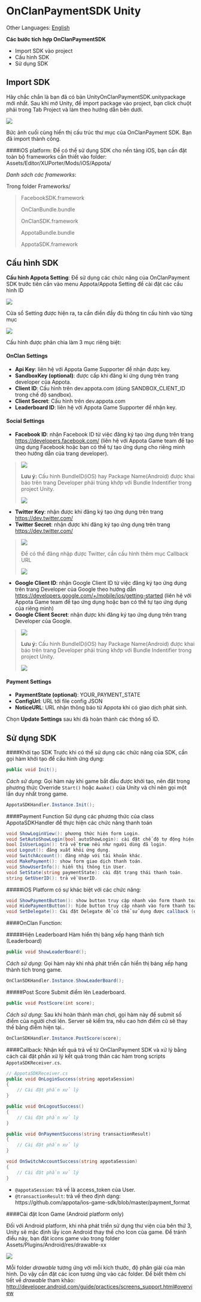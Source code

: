 OnClanPaymentSDK Unity 
=========

Other Languages: [English](README.md)

**Các bước tích hợp OnClanPaymentSDK**

  - Import SDK vào project
  - Cấu hình SDK
  - Sử dụng SDK

Import SDK
---
Hãy chắc chắn là bạn đã có bản UnityOnClanPaymentSDK.unitypackage mới nhất. Sau khi mở Unity, để import package vào project, bạn click chuột phải trong Tab Project và làm theo hướng dẫn bên dưới.

![](docs/vn/Appota_Import.png) </br>


Bức ảnh cuối cùng hiển thị cấu trúc thư mục của OnClanPayment SDK. Bạn đã import thành công.

####iOS platform: 
Để có thể sử dụng SDK cho nền tảng iOS, bạn cần đặt toàn bộ frameworks cần thiết vào folder: Assets/Editor/XUPorter/Mods/iOS/Appota/ 

*Danh sách các frameworks*:

Trong folder Frameworks/
> FacebookSDK.framework
>
> OnClanBundle.bundle
>
> OnClanSDK.framework
>
> AppotaBundle.bundle
>
> AppotaSDK.framework

Cấu hình SDK
---
**Cấu hình Appota Setting**: Để sử dụng các chức năng của OnClanPayment SDK trước tiên cần vào menu Appota/Appota Setting để cài đặt các cấu hình ID

![](docs/vn/OnClan_Config_1.png) </br>

Cửa sổ Setting được hiện ra, ta cần điền đầy đủ thông tin cấu hình vào từng mục

![](docs/vn/OnCaln_Config_2.png) </br>

Cấu hình được phân chia làm 3 mục riêng biệt:

#### OnClan Settings

- **Api Key**: liên hệ với Appota Game Supporter để nhận được key.
- **SandboxKey (optional)**: được cấp khi đăng kí ứng dụng trên trang developer của Appota.
- **Client ID**: Cấu hình trên dev.appota.com (dùng SANDBOX_CLIENT_ID trong chế độ sandbox).
- **Client Secret**: Cấu hình trên dev.appota.com
- **Leaderboard ID**: liên hệ với Appota Game Supporter để nhận key.

#### Social Settings
- **Facebook ID**: nhận Facebook ID từ việc đăng ký tạo ứng dụng trên trang https://developers.facebook.com/ (liên hệ với Appota Game team để tạo ứng dụng Facebook hoặc bạn có thể tự tạo ứng dụng cho riêng mình theo hướng dẫn của trang developer). 

> ![](docs/vn/OnClan_Facebook_AppID.png) </br>
>
> **Lưu ý:** Cấu hình BundleID(iOS) hay Package Name(Android) được khai báo trên trang Developer phải trùng khớp với Bundle Indentifier trong project Unity.
>
> ![](docs/vn/OnClan_Facebook_Compare_Bundle.png) </br>

- **Twitter Key**: nhận được khi đăng ký tạo ứng dụng trên trang https://dev.twitter.com/
- **Twitter Secret**: nhận được khi đăng ký tạo ứng dụng trên trang https://dev.twitter.com/

> ![](docs/vn/OnClan_Twitter_Key.png) </br>
> 
> Để có thể đăng nhập được Twitter, cần cấu hình thêm mục Callback URL
>
> ![](docs/vn/OnClan_Twitter_Detail.png) </br>

- **Google Client ID**: nhận Google Client ID từ việc đăng ký tạo ứng dụng trên trang Developer của Google theo hướng dẫn https://developers.google.com/+/mobile/ios/getting-started (liên hệ với Appota Game team để tạo ứng dụng hoặc bạn có thể tự tạo ứng dụng của riêng mình) 
- **Google Client Secret**: nhận được khi đăng ký tạo ứng dụng trên trang Developer của Google.

> ![](docs/vn/OnClan_Google_Client_Id.png) </br>
>
> **Lưu ý:** Cấu hình BundleID(iOS) hay Package Name(Android) được khai báo trên trang Developer phải trùng khớp với Bundle Indentifier trong project Unity.
>
> ![](docs/vn/OnClan_Google_Compare_Bundle.png) </br>

#### Payment Settings

- **PaymentState (optional)**: YOUR_PAYMENT_STATE
- **ConfigUrl**: URL tới file config JSON
- **NoticeURL**: URL nhận thông báo từ Appota khi có giao dịch phát sinh.

Chọn **Update Settings** sau khi đã hoàn thành các thông số ID.

Sử dụng SDK
---

####Khởi tạo SDK
Trước khi có thể sử dụng các chức năng của SDK, cần gọi hàm khởi tạo để cấu hình ứng dụng:

```c#
public void Init();
```
*Cách sử dụng*: Gọi hàm này khi game bắt đầu được khởi tạo, nên đặt trong phương thức Override `Start()` hoặc `Awake()` của Unity và chỉ nên gọi một lần duy nhất trong game.
```c#
AppotaSDKHandler.Instance.Init();
```
####Payment Function
Sử dụng các phương thức của class AppotaSDKHandler để thực hiện các chức năng thanh toán
```c#
void ShowLoginView(): phương thức hiện form Login.
void SetAutoShowLogin(bool autoShowLogin): cài đặt chế độ tự động hiện form Login.
bool IsUserLogin(): trả về true nếu như người dùng đã login.
void Logout(): đăng xuất khỏi ứng dụng.
void SwitchAccount(): đăng nhập với tài khoản khác.
void MakePayment(): show form giao dịch thanh toán.
void ShowUserInfo(): hiển thị thông tin User.
void SetState(string paymentState): cài đặt trạng thái thanh toán.
string GetUserID(): trả về UserID.
```
#####iOS Platform có sự khác biệt với các chức năng:
```c#
void ShowPaymentButton(): show button truy cập nhanh vào form thanh toán.
void HidePaymentButton(): hide button truy cập nhanh vào form thanh toán.
void SetDelegate(): Cài đặt Delegate để có thể sử dụng được callback (đã được cài đặt mặc định trong Init(), nếu như không cần thiết, developer có thể comment lại dòng lệnh này)
```

####OnClan Function:

#####Hiện Leaderboard
Hàm hiển thị bảng xếp hạng thành tích (Leaderboard)

```c#
public void ShowLeaderBoard();
```

*Cách sử dụng*: Gọi hàm này khi nhà phát triển cần hiển thị bảng xếp
hạng thành tích trong game.

```c#
OnClanSDKHandler.Instance.ShowLeaderBoard();
```

#####Post Score 
Submit điểm lên Leaderboard.

```c#
public void PostScore(int score);
```
*Cách sử dụng*: Sau khi hoàn thành màn chơi, gọi hàm này để submit số điểm của người chơi lên. Server sẽ kiểm tra, nếu cao hơn điểm cũ sẽ thay thế bằng điểm hiện tại..

```c#
OnClanSDKHandler.Instance.PostScore(score);
```

####Callback: 
Nhận kết quả trả về từ OnClanPayment SDK và xử lý bằng cách cài đặt phần xử lý kết quả trong thân các hàm trong scripts <code>AppotaSDKReceiver.cs</code>.
```c#
// AppotaSDKReceiver.cs 
public void OnLoginSuccess(string appotaSession)
{
	// Cài đặt phần xử lý
}

public void OnLogoutSuccess()
{ 
	// Cài đặt phần xử lý
}

public void OnPaymentSuccess(string transactionResult)
{
	// Cài đặt phần xử lý
}

void OnSwitchAccountSuccess(string appotaSession)
{
	// Cài đặt phần xử lý
}
```
<ul>
<li><code>@appotaSession</code>: trả về là access_token của User. </li>
<li><code>@transactionResult</code>: trả về theo định dạng:<br/> https://github.com/appota/ios-game-sdk/blob/master/payment_format  </li>
</ul>

####Cài đặt Icon Game (Android platform only)

Đối với Android platform, khi nhà phát triển sử dụng thư viện của bên thứ 3, Unity sẽ mặc định lấy icon Android thay thế cho Icon của game. Để tránh điều này, bạn đặt icons game vào trong folder Assets/Plugins/Android/res/drawable-xx 

![](docs/vn/OnClan_Icon_Settup.png) </br>

Mỗi folder *drawable* tương ứng với mỗi kích thước, độ phân giải của màn hình. Do vậy cần đặt các icon tương ứng vào các folder. Để biết thêm chi tiết về *drawable* tham khảo: 
http://developer.android.com/guide/practices/screens_support.html#overview
